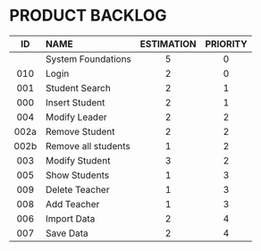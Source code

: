 # PRODUCT BACKLOG

| ID | NAME | ESTIMATION | PRIORITY |
|:--:|:-----|:----------:|:--------:|
| |System Foundations | 5 | 0 |
| 010 | Login | 2 | 0 |
| 001 | Student Search | 2 | 1 |
| 000 | Insert Student | 2 | 1 |
| 004 | Modify Leader | 2 | 2 |
| 002a | Remove Student | 2 | 2 |
| 002b | Remove all students | 1 | 2 |
| 003 | Modify Student | 3 | 2 |
| 005 | Show Students | 1 | 3 |
| 009 | Delete Teacher | 1 | 3 |
| 008 | Add Teacher | 1 | 3 |
| 006 | Import Data | 2 | 4 |
| 007 | Save Data | 2 | 4 |

